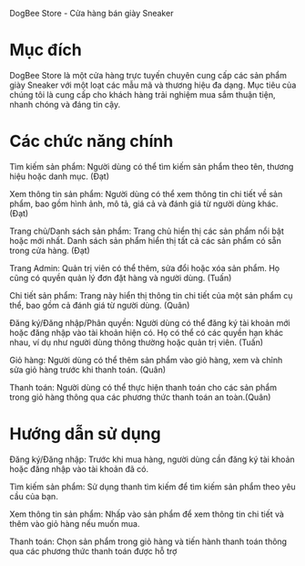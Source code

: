 DogBee Store - Cửa hàng bán giày Sneaker

# Mục đích
DogBee Store là một cửa hàng trực tuyến chuyên cung cấp các sản phẩm giày Sneaker với một loạt các mẫu mã và thương hiệu đa dạng. Mục tiêu của chúng tôi là cung cấp cho khách hàng trải nghiệm mua sắm thuận tiện, nhanh chóng và đáng tin cậy.

# Các chức năng chính

Tìm kiếm sản phẩm: Người dùng có thể tìm kiếm sản phẩm theo tên, thương hiệu hoặc danh mục. (Đạt)

Xem thông tin sản phẩm: Người dùng có thể xem thông tin chi tiết về sản phẩm, bao gồm hình ảnh, mô tả, giá cả và đánh giá từ người dùng khác.(Đạt)

Trang chủ/Danh sách sản phẩm: Trang chủ hiển thị các sản phẩm nổi bật hoặc mới nhất. Danh sách sản phẩm hiển thị tất cả các sản phẩm có sẵn trong cửa hàng. (Đạt)

Trang Admin: Quản trị viên có thể thêm, sửa đổi hoặc xóa sản phẩm. Họ cũng có quyền quản lý đơn đặt hàng và người dùng. (Tuấn)

Chi tiết sản phẩm: Trang này hiển thị thông tin chi tiết của một sản phẩm cụ thể, bao gồm cả đánh giá từ người dùng. (Quân)

Đăng ký/Đăng nhập/Phân quyền: Người dùng có thể đăng ký tài khoản mới hoặc đăng nhập vào tài khoản hiện có. Họ có thể có các quyền hạn khác nhau, ví dụ như người dùng thông thường hoặc quản trị viên. (Tuấn)

Giỏ hàng: Người dùng có thể thêm sản phẩm vào giỏ hàng, xem và chỉnh sửa giỏ hàng trước khi thanh toán. (Quân)

Thanh toán: Người dùng có thể thực hiện thanh toán cho các sản phẩm trong giỏ hàng thông qua các phương thức thanh toán an toàn.(Quân)

# Hướng dẫn sử dụng

Đăng ký/Đăng nhập: Trước khi mua hàng, người dùng cần đăng ký tài khoản hoặc đăng nhập vào tài khoản đã có.

Tìm kiếm sản phẩm: Sử dụng thanh tìm kiếm để tìm kiếm sản phẩm theo yêu cầu của bạn.

Xem thông tin sản phẩm: Nhấp vào sản phẩm để xem thông tin chi tiết và thêm vào giỏ hàng nếu muốn mua.

Thanh toán: Chọn sản phẩm trong giỏ hàng và tiến hành thanh toán thông qua các phương thức thanh toán được hỗ trợ